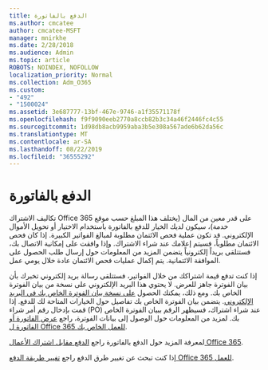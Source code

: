 ```yaml
---
title: الدفع بالفاتورة
ms.author: cmcatee
author: cmcatee-MSFT
manager: mnirkhe
ms.date: 2/28/2018
ms.audience: Admin
ms.topic: article
ROBOTS: NOINDEX, NOFOLLOW
localization_priority: Normal
ms.collection: Adm_O365
ms.custom:
- "492"
- "1500024"
ms.assetid: 3e687777-13bf-467e-9746-a1f35571178f
ms.openlocfilehash: f9f9090eeb2770a8ccb82b3c34a46f2446fc4c55
ms.sourcegitcommit: 1d98db8acb9959aba3b5e308a567ade6b62da56c
ms.translationtype: MT
ms.contentlocale: ar-SA
ms.lasthandoff: 08/22/2019
ms.locfileid: "36555292"
---
```

# <a name="pay-by-invoice"></a>الدفع بالفاتورة

تكاليف الاشتراك Office 365 على قدر معين من المال (يختلف هذا المبلغ حسب موقع خدمة)، سيكون لديك الخيار للدفع بالفاتورة باستخدام الاختيار أو تحويل الأموال الإلكتروني. قد تكون عملية فحص الائتمان مطلوبة لمبالغ الفواتير الكبيرة. إذا كان فحص الائتمان مطلوباً، فسيتم إعلامك عند شراء الاشتراك. وإذا وافقت على إمكانية الاتصال بك، فستتلقى بريداً إلكترونياً يتضمن المزيد من المعلومات حول إرسال طلب الحصول على الموافقة الائتمانية. يتم إكمال عمليات فحص الائتمان عادة خلال يومي عمل.
  
إذا كنت تدفع قيمة اشتراكك من خلال الفواتير، فستتلقى رسالة بريد إلكتروني تخبرك بأن بيان الفوترة جاهز للعرض. لا يحتوي هذا البريد الإلكتروني على نسخة من بيان الفوترة الخاص بك. ومع ذلك، يمكنك الحصول [على نسخة بيان الفوترة الخاص بك في البريد الإلكتروني](https://docs.microsoft.com/office365/admin/subscriptions-and-billing/pay-for-your-subscription?view=o365-worldwide#receive-a-copy-of-your-billing-statement-in-email). يتضمن بيان الفوترة الخاص بك تفاصيل حول الخيارات المتاحة لك للدفع. إذا قمت بإدخال رقم أمر شراء (PO) عند شراء اشتراك، فسيظهر الرقم ببيان الفوترة الخاص بك. لمزيد من المعلومات حول الوصول إلى بيانات الفوترة، راجع [عرض الفاتورة أو الفاتورة ل Office 365 للعمل الخاص بك](https://docs.microsoft.com/office365/admin/subscriptions-and-billing/view-your-bill-or-invoice).
  
لمعرفة المزيد حول الدفع بالفاتورة راجع [الدفع مقابل اشتراك الأعمال Office 365](https://docs.microsoft.com/office365/admin/subscriptions-and-billing/pay-for-your-subscription).
  
إذا كنت تبحث عن تغيير طرق الدفع راجع [تغيير طريقة الدفع Office 365 للعمل](https://docs.microsoft.com/office365/admin/subscriptions-and-billing/change-payment-method).